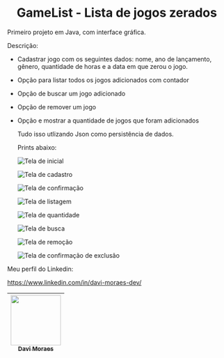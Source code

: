 <h1 align="center"> GameList - Lista de jogos zerados </h1>

Primeiro projeto em Java, com interface gráfica.

Descrição:
* Cadastrar jogo com os seguintes dados: nome, ano de lançamento, gênero, quantidade de horas e a data em que zerou o jogo.
* Opção para listar todos os jogos adicionados com contador
* Opção de buscar um jogo adicionado
* Opção de remover um jogo
* Opção e mostrar a quantidade de jogos que foram adicionados

  Tudo isso utlizando Json como persistência de dados.

  Prints abaixo:

  ![Tela de inicial](https://github.com/WiiinchesteR/gamelist/blob/master/Screenshots/tela%20inicial.png)

  ![Tela de cadastro](https://github.com/WiiinchesteR/gamelist/blob/master/Screenshots/tela%20de%20cadastro.png)

  ![Tela de confirmação](https://github.com/WiiinchesteR/gamelist/blob/master/Screenshots/tela%20de%20confirma%C3%A7%C3%A3o.png)

   ![Tela de listagem](https://github.com/WiiinchesteR/gamelist/blob/master/Screenshots/tela%20que%20lista%20os%20jogos%20adicionados.png)

  ![Tela de quantidade](https://github.com/WiiinchesteR/gamelist/blob/master/Screenshots/tela%20que%20mostra%20a%20quantidade%20de%20jogos%20adicionados.png)

  ![Tela de busca](https://github.com/WiiinchesteR/gamelist/blob/master/Screenshots/tela%20para%20buscar%20os%20jogos.png)

  ![Tela de remoção](https://github.com/WiiinchesteR/gamelist/blob/master/Screenshots/tela%20de%20remo%C3%A7%C3%A3o.png)

  ![Tela de confirmação de exclusão](https://github.com/WiiinchesteR/gamelist/blob/master/Screenshots/confirma%C3%A7%C3%A3o%20de%20exclus%C3%A3o.png)
  

Meu perfil do Linkedin:

https://www.linkedin.com/in/davi-moraes-dev/

| [<img loading="lazy" src="https://avatars.githubusercontent.com/u/195828744?v=4" width=115><br><sub>Davi Moraes</sub>](https://github.com/WiiinchesteR)
| :---: |
